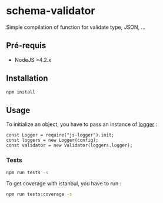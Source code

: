 # schema-validator

Simple compilation of function for validate type, JSON, ...

## Pré-requis
  * NodeJS >4.2.x

## Installation

```bash
npm install
```

## Usage
To initialize an object, you have to pass an instance of [logger](https://github.com/wako057/js-logger) :
```
const Logger = require("js-logger").init;
const loggers = new Logger(config);
const validator = new Validator(loggers.logger);
```

### Tests
```bash
npm run tests -s
```

To get coverage with istanbul, you have to run :
```bash
npm run tests:coverage -s
```
